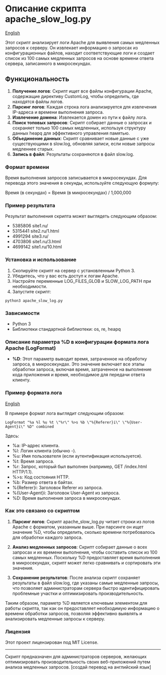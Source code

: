 #  Описание скрипта apache_slow_log.py

[English](README.md)

Этот скрипт анализирует логи Apache для выявления самых медленных запросов к серверу. Он извлекает информацию о запросах из конфигурационных файлов, находит соответствующие логи и создает список из 100 самых медленных запросов на основе времени ответа сервера, записанного в микросекундах.

## Функциональность
1. **Получение логов**: Скрипт ищет все файлы конфигурации Apache, содержащие директиву CustomLog, чтобы определить, где находятся файлы логов.
2. **Парсинг логов**: Каждая строка лога анализируется для извлечения IP-адреса и времени выполнения запроса.
3. **Извлечение домена**: Извлекается домен из пути к файлу лога.
4. **Поиск топовых запросов**: Скрипт собирает данные о запросах и сохраняет только 100 самых медленных, используя структуру данных heapq для эффективного управления памятью.
5. **Объединение данных**: Скрипт сравнивает новые данные с уже существующими в slow.log, обновляя записи, если новые запросы медленнее старых.
6. **Запись в файл**: Результаты сохраняются в файл slow.log.

### Формат времени
Время выполнения запросов записывается в микросекундах. Для перевода этого значения в секунды, используйте следующую формулу:

Время (в секундах) = Время (в микросекундах) / 1,000,000


### Пример результата
Результат выполнения скрипта может выглядеть следующим образом:
- 5385806 site1.ru/
- 5315441 site2.ru/1.html
- 4991294 site3.ru/
- 4703806 site1.ru/3.html
- 4699142 site1.ru/10.html


### Установка и использование
1. Скопируйте скрипт на сервер с установленным Python 3.
2. Убедитесь, что у вас есть доступ к логам Apache.
3. Настройте переменные LOG_FILES_GLOB и SLOW_LOG_PATH при необходимости.
4. Запустите скрипт:
   
`python3 apache_slow_log.py`
   

### Зависимости
- Python 3
- Библиотеки стандартной библиотеки: os, re, heapq


### Описание параметра %D в конфигурации формата лога Apache (LogFormat)

- **%D**: Этот параметр выводит время, затраченное на обработку запроса, в микросекундах. Это значение включает все этапы обработки запроса, включая время, затраченное на выполнение кода приложения и время, необходимое для передачи ответа клиенту.

### Пример формата лога

[English](README.md)


В примере формат лога выглядит следующим образом:

`LogFormat "%a %l %u %t \"%r\" %>s %b \"%{Referer}i\" \"%{User-Agent}i\" %D" combined`


Здесь:
- %a: IP-адрес клиента.
- %l: Логин клиента (обычно -).
- %u: Имя пользователя (если аутентификация используется).
- %t: Время запроса.
- %r: Запрос, который был выполнен (например, GET /index.html HTTP/1.1).
- %>s: Код состояния HTTP.
- %b: Размер ответа в байтах.
- %{Referer}i: Заголовок Referer из запроса.
- %{User-Agent}i: Заголовок User-Agent из запроса.
- %D: Время выполнения запроса в микросекундах.

### Как это связано со скриптом

1. **Парсинг логов**: Скрипт apache_slow_log.py читает строки из логов Apache с форматом, указанным выше. При парсинге он ищет значение %D, чтобы определить, сколько времени потребовалось для обработки каждого запроса.

2. **Анализ медленных запросов**: Скрипт собирает данные о всех запросах и их времени выполнения, чтобы составить список из 100 самых медленных. Поскольку %D предоставляет время выполнения в микросекундах, скрипт может легко сравнивать и сортировать эти значения.

3. **Сохранение результатов**: После анализа скрипт сохраняет результаты в файл slow.log, где указаны самые медленные запросы, что позволяет администраторам сервера быстро идентифицировать проблемные участки и оптимизировать производительность.

Таким образом, параметр %D является ключевым элементом для работы скрипта, так как он предоставляет необходимую информацию о времени обработки запросов, позволяя эффективно выявлять и анализировать медленные запросы к серверу.


### Лицензия
Этот проект лицензирован под MIT License. 

---

Скрипт предназначен для администраторов серверов, желающих оптимизировать производительность своих веб-приложений путем анализа медленных запросов.
[создай перевод на английский язык]
